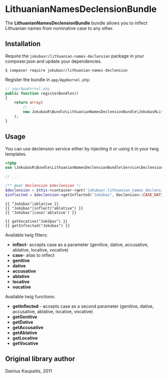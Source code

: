 LithuanianNamesDeclensionBundle
==================

The **LithuanianNamesDeclensionBundle** bundle allows you to inflect Lithuanian names from nominative case to any other.


Installation
------------

Require the `jokubasr/lithuanian-names-declension` package in your composer.json and update
your dependencies.

    $ composer require jokubasr/lithuanian-names-declension

Register the bundle in `app/AppKernel.php`:

```php
// app/AppKernel.php
public function registerBundles()
{
    return array(
        // ...
        new JokubasR\Bundle\LithuanianNamesDeclensionBundle\JokubasRLithuanianNamesDeclensionBundle(),
    );
}
```

Usage
-----

You can use declension service either by injecting it or using it in your twig templates.

```php
<?php
use \JokubasR\Bundle\LithuanianNamesDeclensionBundle\Service\Declension;

// ...

/** @var Declension $declension */
$declension = $this->container->get('jokubasr.lithuanian_names_declension.declension');
$inflected = $declension->getInflected("Jokūbas", Declension::CASE_DATIVE);
```

```twig
{{ "Jokūbas"|ablative }}
{{ "Jokūbas"|inflect("ablative") }}
{{ "Jokūbas"|case('ablative') }}

{{ getVocative("Jokūbas") }}
{{ getInflected("Jokūbas") }}
```

Available twig filters:
* **inflect**- accepts case as a parameter (genitive, dative, accusative, ablative, locative, vocative)
* **case**- alias to inflect
* **genitive**
* **dative**
* **accusative**
* **ablative**
* **locative**
* **vocative**

Available twig functions:
* **getInflected** - accepts case as a second parameter (genitive, dative, accusative, ablative, locative, vocative)
* **getGenitive**
* **getDative**
* **getAccusative**
* **getAblative**
* **getLocative**
* **getVocative**


Original library author
-----
Dainius Kaupaitis, 2011
